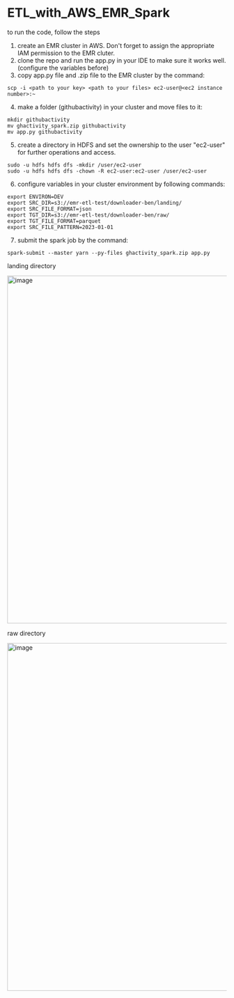 # ETL_with_AWS_EMR_Spark

to run the code, follow the steps
1. create an EMR cluster in AWS. Don't forget to assign the appropriate IAM permission to the EMR cluter.
2. clone the repo and run the app.py in your IDE to make sure it works well. (configure the variables before)
3. copy app.py file and .zip file to the EMR cluster by the command:
```
scp -i <path to your key> <path to your files> ec2-user@<ec2 instance number>:~
```
4. make a folder (githubactivity) in your cluster and move files to it:
```
mkdir githubactivity
mv ghactivity_spark.zip githubactivity
mv app.py githubactivity
```
5. create a directory in HDFS and set the ownership to the user "ec2-user" for further operations and access.
```
sudo -u hdfs hdfs dfs -mkdir /user/ec2-user
sudo -u hdfs hdfs dfs -chown -R ec2-user:ec2-user /user/ec2-user
```
6. configure variables in your cluster environment by following commands:
```
export ENVIRON=DEV
export SRC_DIR=s3://emr-etl-test/downloader-ben/landing/
export SRC_FILE_FORMAT=json
export TGT_DIR=s3://emr-etl-test/downloader-ben/raw/
export TGT_FILE_FORMAT=parquet
export SRC_FILE_PATTERN=2023-01-01
```
7. submit the spark job by the command:
```
spark-submit --master yarn --py-files ghactivity_spark.zip app.py
```


landing directory

<img width="799" alt="image" src="https://github.com/behdad13/ETL_with_AWS_EMR_Spark/assets/58978680/01b4991e-9692-4db3-83de-725c22820fc2">




raw directory

<img width="799" alt="image" src="https://github.com/behdad13/ETL_with_AWS_EMR_Spark/assets/58978680/67b4013b-f3d6-40e5-8198-328b60b9214f">

